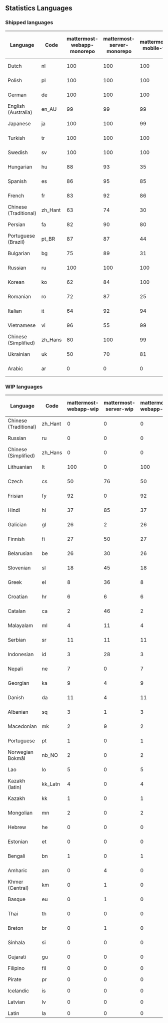 ## Statistics Languages ##
###  Shipped languages  ###
|Language|Code|mattermost-webapp-monorepo|mattermost-server-monorepo|mattermost-mobile-v2|mattermost-desktop|mattermost-boards-webapp-monorepo|mattermost-playbooks-webapp-monorepo|calls-webapp|Total|Last Modified|
|---|---|---|---|---|---|---|---|---|---|---|
|Dutch|nl| 100| 100| 100| 96| 0| 0| 100| 99|2023-09-13T06:09:52.688614Z|
|Polish|pl| 100| 100| 100| 100| 0| 0| 100| 87|2023-09-18T06:45:47.341247Z|
|German|de| 100| 100| 100| 100| 0| 0| 100| 87|2023-09-16T10:31:29.867364Z|
|English (Australia)|en_AU| 99| 99| 99| 96| 0| 0| 0| 87|2023-09-09T11:38:35.838529Z|
|Japanese|ja| 100| 100| 99| 96| 0| 0| 100| 87|2023-09-03T05:10:46.273932Z|
|Turkish|tr| 100| 100| 100| 100| 0| 0| 100| 87|2023-09-16T14:58:36.405495Z|
|Swedish|sv| 100| 100| 100| 96| 0| 0| 100| 87|2023-09-13T20:08:42.524738Z|
|Hungarian|hu| 88| 93| 35| 89| 0| 0| 0| 76|2023-08-29T11:18:03.887963Z|
|Spanish|es| 86| 95| 85| 88| 0| 0| 28| 74|2023-08-29T11:18:02.724079Z|
|French|fr| 83| 92| 86| 86| 0| 0| 58| 72|2023-09-18T17:14:08.218907Z|
|Chinese (Traditional)|zh_Hant| 63| 74| 30| 94| 0| 0| 4| 71|2023-08-29T11:18:08.540822Z|
|Persian|fa| 82| 90| 80| 89| 0| 0| 0| 70|2023-08-29T11:18:03.017851Z|
|Portuguese (Brazil)|pt_BR| 87| 87| 44| 70| 0| 0| 100| 69|2023-08-29T11:18:05.901628Z|
|Bulgarian|bg| 75| 89| 31| 0| 0| 0| 0| 64|2023-07-31T13:17:56.186033Z|
|Russian|ru| 100| 100| 100| 100| 0| 0| 76| 63|2023-09-18T07:46:55.521895Z|
|Korean|ko| 62| 84| 100| 96| 0| 0| 100| 62|2023-09-13T02:06:10.646545Z|
|Romanian|ro| 72| 87| 25| 0| 0| 0| 0| 61|2023-07-31T13:22:18.753110Z|
|Italian|it| 64| 92| 94| 21| 0| 0| 24| 61|2023-08-29T11:18:04.183442Z|
|Vietnamese|vi| 96| 55| 99| 84| 0| 0| 100| 56|2023-09-18T13:55:19.623574Z|
|Chinese (Simplified)|zh_Hans| 80| 100| 99| 96| 0| 0| 100| 54|2023-09-11T04:08:59.827855Z|
|Ukrainian|uk| 50| 70| 81| 72| 0| 0| 0| 51|2023-08-29T11:18:07.366626Z|
|Arabic|ar| 0| 0| 0| 42| 0| 0| 0| 2|2023-07-10T13:08:48.325143Z|
###  WIP languages  ###
|Language|Code|mattermost-webapp-wip|mattermost-server-wip|mattermost-webapp-wip|mattermost-desktop-wip|Total|Last Modified|
|---|---|---|---|---|---|---|--|
|Chinese (Traditional)|zh_Hant| 0| 0| 0| 0| 71|2023-08-29T11:18:08.540822Z|
|Russian|ru| 0| 0| 0| 0| 63|2023-09-18T07:46:55.521895Z|
|Chinese (Simplified)|zh_Hans| 0| 0| 0| 3| 54|2023-09-11T04:08:59.827855Z|
|Lithuanian|lt| 100| 0| 100| 100| 38|2023-04-20T18:20:36.422339Z|
|Czech|cs| 50| 76| 50| 100| 34|2023-08-04T09:02:12.265970Z|
|Frisian|fy| 92| 0| 92| 0| 32|2023-03-30T14:04:28.368728Z|
|Hindi|hi| 37| 85| 37| 0| 26|2023-06-25T16:00:48.875553Z|
|Galician|gl| 26| 2| 26| 0| 18|2023-02-16T10:53:47.791156Z|
|Finnish|fi| 27| 50| 27| 0| 18|2023-03-30T14:04:14.936366Z|
|Belarusian|be| 26| 30| 26| 9| 14|2023-03-30T14:03:09.873427Z|
|Slovenian|sl| 18| 45| 18| 0| 13|2023-03-30T14:07:12.677627Z|
|Greek|el| 8| 36| 8| 0| 12|2023-03-30T14:03:55.229463Z|
|Croatian|hr| 6| 6| 6| 10| 10|2023-08-04T14:10:27.576411Z|
|Catalan|ca| 2| 46| 2| 0| 8|2023-02-22T22:19:51.633986Z|
|Malayalam|ml| 4| 11| 4| 0| 7|2023-07-08T15:38:50.105911Z|
|Serbian|sr| 11| 11| 11| 100| 7|2023-09-13T08:42:13.664690Z|
|Indonesian|id| 3| 28| 3| 0| 6|2023-01-20T12:30:26.132977Z|
|Nepali|ne| 7| 0| 7| 0| 6|2023-03-30T14:06:47.028356Z|
|Georgian|ka| 9| 4| 9| 0| 4|2023-06-23T10:19:49.433102Z|
|Danish|da| 11| 4| 11| 0| 4|2023-02-28T08:17:12.460986Z|
|Albanian|sq| 3| 1| 3| 0| 4|2023-03-30T14:07:18.996586Z|
|Macedonian|mk| 2| 9| 2| 29| 3|2023-05-05T04:29:07.020368Z|
|Portuguese|pt| 1| 0| 1| 100| 2|2023-09-08T10:19:03.510189Z|
|Norwegian Bokmål|nb_NO| 2| 0| 2| 0| 2|2023-03-30T09:46:13.174135Z|
|Lao|lo| 5| 0| 5| 0| 1|2023-01-28T03:29:57.636840Z|
|Kazakh (latin)|kk_Latn| 4| 0| 4| 0| 1|2023-01-09T16:04:40.142668Z|
|Kazakh|kk| 1| 0| 1| 0| 1|2023-01-20T12:30:28.434837Z|
|Mongolian|mn| 2| 0| 2| 0| 1|2023-02-16T02:00:14.011643Z|
|Hebrew|he| 0| 0| 0| 0| 1|2023-01-20T12:30:24.610278Z|
|Estonian|et| 0| 0| 0| 0| 0|2022-06-16T11:17:55.844464Z|
|Bengali|bn| 1| 0| 1| 0| 0|2022-06-18T00:07:36.707192Z|
|Amharic|am| 0| 4| 0| 0| 0|2020-07-04T19:22:35.416407Z|
|Khmer (Central)|km| 0| 1| 0| 0| 0|2022-05-06T14:27:58.323957Z|
|Basque|eu| 0| 1| 0| 0| 0|2021-06-22T14:46:44.626603Z|
|Thai|th| 0| 0| 0| 7| 0|2023-07-02T14:03:38.691977Z|
|Breton|br| 0| 1| 0| 0| 0|2022-10-20T14:33:30.929526Z|
|Sinhala|si| 0| 0| 0| 0| 0|2022-10-24T11:26:43.423982Z|
|Gujarati|gu| 0| 0| 0| 0| 0|2021-09-27T12:12:04.194601Z|
|Filipino|fil| 0| 0| 0| 0| 0||
|Pirate|pr| 0| 0| 0| 0| 0|2022-06-28T08:46:29.046651Z|
|Icelandic|is| 0| 0| 0| 0| 0||
|Latvian|lv| 0| 0| 0| 0| 0|2022-12-17T23:24:22.390841Z|
|Latin|la| 0| 0| 0| 0| 0||
